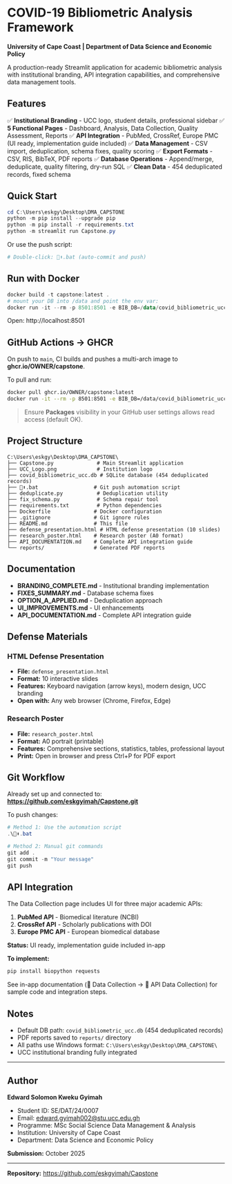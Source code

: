 # COVID-19 Bibliometric Analysis Framework

**University of Cape Coast | Department of Data Science and Economic Policy**

A production-ready Streamlit application for academic bibliometric analysis with institutional branding, API integration capabilities, and comprehensive data management tools.

## Features

✅ **Institutional Branding** - UCC logo, student details, professional sidebar
✅ **5 Functional Pages** - Dashboard, Analysis, Data Collection, Quality Assessment, Reports
✅ **API Integration** - PubMed, CrossRef, Europe PMC (UI ready, implementation guide included)
✅ **Data Management** - CSV import, deduplication, schema fixes, quality scoring
✅ **Export Formats** - CSV, RIS, BibTeX, PDF reports
✅ **Database Operations** - Append/merge, deduplicate, quality filtering, dry-run SQL
✅ **Clean Data** - 454 deduplicated records, fixed schema

## Quick Start

```powershell
cd C:\Users\eskgy\Desktop\DMA_CAPSTONE
python -m pip install --upgrade pip
python -m pip install -r requirements.txt
python -m streamlit run Capstone.py
```

Or use the push script:
```powershell
# Double-click: 🦇⬆️.bat (auto-commit and push)
```

## Run with Docker

```powershell
docker build -t capstone:latest .
# mount your DB into /data and point the env var:
docker run -it --rm -p 8501:8501 -e BIB_DB=/data/covid_bibliometric_ucc.db -v "C:\\path\\to\\dbfolder:/data" capstone:latest
```

Open: http://localhost:8501

## GitHub Actions → GHCR

On push to `main`, CI builds and pushes a multi-arch image to **ghcr.io/OWNER/capstone**.

To pull and run:
```bash
docker pull ghcr.io/OWNER/capstone:latest
docker run -it --rm -p 8501:8501 -e BIB_DB=/data/covid_bibliometric_ucc.db -v /abs/path/to/db:/data ghcr.io/OWNER/capstone:latest
```

> Ensure **Packages** visibility in your GitHub user settings allows read access (default OK).

## Project Structure

```
C:\Users\eskgy\Desktop\DMA_CAPSTONE\
├── Capstone.py              # Main Streamlit application
├── UCC_Logo.png             # Institution logo
├── covid_bibliometric_ucc.db # SQLite database (454 deduplicated records)
├── 🦇⬆️.bat                  # Git push automation script
├── deduplicate.py           # Deduplication utility
├── fix_schema.py            # Schema repair tool
├── requirements.txt         # Python dependencies
├── Dockerfile              # Docker configuration
├── .gitignore              # Git ignore rules
├── README.md               # This file
├── defense_presentation.html # HTML defense presentation (10 slides)
├── research_poster.html    # Research poster (A0 format)
├── API_DOCUMENTATION.md    # Complete API integration guide
└── reports/                # Generated PDF reports
```

## Documentation

- **BRANDING_COMPLETE.md** - Institutional branding implementation
- **FIXES_SUMMARY.md** - Database schema fixes
- **OPTION_A_APPLIED.md** - Deduplication approach
- **UI_IMPROVEMENTS.md** - UI enhancements
- **API_DOCUMENTATION.md** - Complete API integration guide

## Defense Materials

### HTML Defense Presentation
- **File:** `defense_presentation.html`
- **Format:** 10 interactive slides
- **Features:** Keyboard navigation (arrow keys), modern design, UCC branding
- **Open with:** Any web browser (Chrome, Firefox, Edge)

### Research Poster
- **File:** `research_poster.html`
- **Format:** A0 portrait (printable)
- **Features:** Comprehensive sections, statistics, tables, professional layout
- **Print:** Open in browser and press Ctrl+P for PDF export

## Git Workflow

Already set up and connected to: **https://github.com/eskgyimah/Capstone.git**

To push changes:
```powershell
# Method 1: Use the automation script
.\🦇⬆️.bat

# Method 2: Manual git commands
git add .
git commit -m "Your message"
git push
```

## API Integration

The Data Collection page includes UI for three major academic APIs:

1. **PubMed API** - Biomedical literature (NCBI)
2. **CrossRef API** - Scholarly publications with DOI
3. **Europe PMC API** - European biomedical database

**Status:** UI ready, implementation guide included in-app

**To implement:**
```bash
pip install biopython requests
```

See in-app documentation (📁 Data Collection → 🔌 API Data Collection) for sample code and integration steps.

## Notes

- Default DB path: `covid_bibliometric_ucc.db` (454 deduplicated records)
- PDF reports saved to `reports/` directory
- All paths use Windows format: `C:\Users\eskgy\Desktop\DMA_CAPSTONE\`
- UCC institutional branding fully integrated

---

## Author

**Edward Solomon Kweku Gyimah**
- Student ID: SE/DAT/24/0007
- Email: edward.gyimah002@stu.ucc.edu.gh
- Programme: MSc Social Science Data Management & Analysis
- Institution: University of Cape Coast
- Department: Data Science and Economic Policy

**Submission:** October 2025

---

**Repository:** https://github.com/eskgyimah/Capstone
